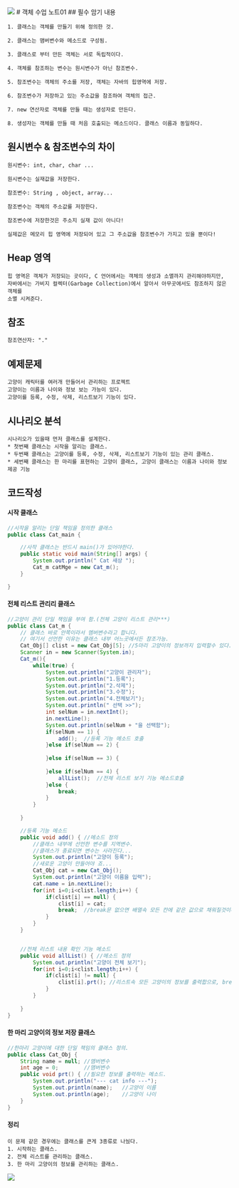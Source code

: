 <img src="https://capsule-render.vercel.app/api?type=waving&color=0:ed9d0b,100:f94001&height=200&section=header&text=객체_01&fontSize=70" />
# 객체 수업 노트01
## 필수 암기 내용

    1. 클래스는 객체를 만들기 위해 정의한 것.

    2. 클래스는 맴버변수와 메소드로 구성됨.

    3. 클래스로 부터 만든 객체는 서로 독립적이다.
  
    4. 객체를 참조하는 변수는 원시변수가 아닌 참조변수.
   
    5. 참조변수는 객체의 주소를 저장, 객체는 자바의 힙영역에 저장.
   
    6. 참조변수가 저장하고 있는 주소값을 참조하여 객체의 접근.
    
    7. new 연산자로 객체를 만들 때는 생성자로 만든다.
    
    8. 생성자는 객체를 만들 때 처음 호출되는 메소드이다. 클래스 이름과 동일하다.

## 원시변수 & 참조변수의 차이
    원시변수: int, char, char ...

    원시변수는 실재값을 저장한다.

    참조변수: String , object, array...

    참조변수는 객체의 주소값를 저장한다.

    참조변수에 저장한것은 주소지 실재 값이 아니다!

    실제값은 메모리 힙 영역에 저장되어 있고 그 주소값을 참조변수가 가지고 있을 뿐이다!

## Heap 영역
    힙 영역은 객체가 저장되는 곳이다, C 언어에서는 객체의 생성과 소멸까지 관리해야하지만,
    자바에서는 가비지 컬렉터(Garbage Collection)에서 알아서 아무곳에서도 참조하지 않은 객체를
    소멸 시켜준다.

## 참조
    참조연산자: "."

## 예제문제
    고양이 캐릭터를 여러개 만들어서 관리하는 프로젝트
    고양이는 이름과 나이와 정보 보는 가능이 있다.
    고양이를 등록, 수정, 삭제, 리스트보기 기능이 있다.

## 시나리오 분석
    시나리오가 있을때 먼저 클래스를 설계한다.
    * 첫번째 클래스는 시작을 알리는 클래스.
    * 두번째 클래스는 고양이를 등록, 수정, 삭제, 리스트보기 기능이 있는 관리 클래스.
    * 세번째 클래스는 한 마리를 표현하는 고양이 클래스, 고양이 클래스는 이름과 나이와 정보제공 기능

## 코드작성

#### 시작 클래스
    
``` java
//시작을 알리는 단일 책임을 정의한 클래스
public class Cat_main {

    //사작 클래스는 반드시 main()가 있어야한다.
    public static void main(String[] args) {
        System.out.println(" Cat 새상 ");
        Cat_m catMge = new Cat_m();
    }

}
```

#### 전체 리스트 관리리 클래스

```java
//고양이 관리 단일 책임을 부여 함.(전체 고양이 리스트 관리***)
public class Cat_m {
	// 클래스 바로 안쪽이라서 멤버변수라고 합니다.
	// 여기서 선언한 이유는 클래스 내부 어느곳에서든 참조가능. 
	Cat_Obj[] clist = new Cat_Obj[5]; //5마리 고양이의 정보까지 입력할수 있다.
	Scanner in = new Scanner(System.in);
	Cat_m(){
		while(true) {
			System.out.println("고양이 관리자");
			System.out.println("1.등록");
			System.out.println("2.삭제");
			System.out.println("3.수정");
			System.out.println("4.전체보기");
			System.out.println(" 선택 >>");
			int selNum = in.nextInt();
			in.nextLine();
			System.out.println(selNum + "을 선택함");
			if(selNum == 1) {
				add();	//등록 기능 메소드 호출
			}else if(selNum == 2) {
				
			}else if(selNum == 3) {
				
			}else if(selNum == 4) {
				allList();	//전체 리스트 보기 기능 메소드호출
			}else {
				break;
			}
		}
		
	}

	//등록 기능 메소드
	public void add() {	//메소드 정의
		//클래스 내부에 선언한 변수를 지역변수.
		//클래스가 종료되면 변수는 사라진다...
		System.out.println("고양이 등록");
		//새로운 고양이 만들어야 죠...
		Cat_Obj cat = new Cat_Obj();
		System.out.println("고양이 이름을 입력");
		cat.name = in.nextLine();
		for(int i=0;i<clist.length;i++) {
			if(clist[i] == null) {
				clist[i] = cat;
				break;	//break문 없으면 배열속 모든 칸에 같은 값으로 채워질것이다.
			}
		}
	}


	//전체 리스트 내용 확인 기능 메소드
	public void allList() {	//메소드 정의
		System.out.println("고양이 전체 보기");
		for(int i=0;i<clist.length;i++) {
			if(clist[i] != null) {
				clist[i].prt();	//리스트속 모든 고양이의 정보를 출력합으로, break문을 사용할 필요없다.
			}
		}
		
	}
}
```

#### 한 마리 고양이의 정보 저장 클래스

```java
//한마리 고양이에 대한 단일 책임의 클래스 정의.
public class Cat_Obj {
	String name = null;	//맴버변수
	int age = 0;		//맴버변수
	public void prt() {	//필요한 정보를 출력하는 메소드.
		System.out.println("--- cat info ---");
		System.out.println(name);	//고양이 이름
		System.out.println(age);	//고양이 나이
	}
}
```

#### 정리

    이 문제 같은 경우에는 클래스를 큰게 3종류로 나눴다. 
    1. 시작하는 클래스.
    2. 전체 리스트를 관리하는 클래스.
    3. 한 마리 고양이의 정보를 관리하는 클래스.
<img src="https://capsule-render.vercel.app/api?type=waving&color=0:ed9d0b,100:f94001&height=100&section=footer&fontSize=70"/>
 













    

    
